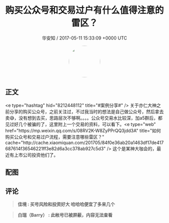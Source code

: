 <h1 align="center">购买公众号和交易过户有什么值得注意的雷区？</h1>
<p align="center">
    <a>华安知 / 2017-05-11 15:33:09 &#43;0000 UTC</a>
</p>

<div align="center">
    <img src="https://images.zsxq.com/Fm7bP4XMvj4gIAYjzyW97pXQuFj8?e=1590940799&amp;token=kIxbL07-8jAj8w1n4s9zv64FuZZNEATmlU_Vm6zD:OAu6gNkEjQ17LtLtXuKQkaFkk2w=" width="100" height="100" style="border:1px solid;border-radius:50%; color:#ffffff"/>
</div>

## 正文

<div>
&lt;e type=&#34;hashtag&#34; hid=&#34;8212448112&#34; title=&#34;#案例分享#&#34; /&gt;  关于亦仁大神之前分享的购买公众号，之前关注过，不过我当时的想法是自己做公众号，然后拿去卖😅，没有想到去买，思路层次不够啊。。。。公众号交易水比较深，加a5群后，都见过好几个被骗的了，这里附上一个交易的资料，可以看下。&lt;e type=&#34;web&#34; href=&#34;https://mp.weixin.qq.com/s/08RV2K-W8ZyPPrQQ3jdd3A&#34; title=&#34;如何购买公众号和交易过户流程，需要注意哪些雷区？&#34; cache=&#34;http://cache.xiaomiquan.com/201705/84f0e36ab20a1463df17de417687614f36546221ff3e82d6a3cc378ab927c5d3&#34; /&gt; 
这个是某神大咖会的，最近有上市公司投资他们了。
</div>

## 配图
<div class="image" align="center">

</div>

## 评论

<div align="left">
<div>

<blockquote >
<span> <strong>佳境 : 买号风险和投资好大  哈哈哈便宜了多来几个 </strong></span>
</blockquote>

<blockquote >
<span> <strong>白瑞（Barry） : 此帐号已被屏蔽，内容无法查看 </strong></span>
</blockquote>

</div>
</div>